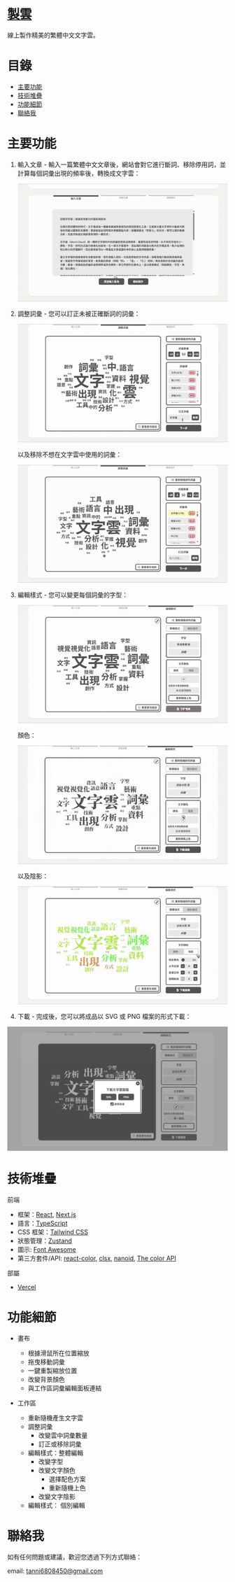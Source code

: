 # [製雲](https://make-clouds.vercel.app/)

線上製作精美的繁體中文文字雲。

# 目錄

- [主要功能](#主要功能)
- [技術堆疊](#技術堆疊)
- [功能細節](#功能細節)
- [聯絡我](#聯絡我)

# 主要功能

1. 輸入文章 - 輸入一篇繁體中文文章後，網站會對它進行斷詞、移除停用詞，並計算每個詞彙出現的頻率後，轉換成文字雲：

   ![Feature 1 - Input Article](/public/readme/feature_1.gif)

2. 調整詞彙 - 您可以訂正未被正確斷詞的詞彙：

   ![Feature 2-1 - Correct Words](/public/readme/feature_2-1.gif)

   以及移除不想在文字雲中使用的詞彙：

   ![Feature 2-2 - Remove Words](/public/readme/feature_2-2.gif)

3. 編輯樣式 - 您可以變更每個詞彙的字型：

   ![Feature 3-1 - Change Global Font Style](/public/readme/feature_3-1.gif)

   顏色：

   ![Feature 3-2 - Change Global Color](/public/readme/feature_3-2.gif)

   以及陰影：

   ![Feature 3-3 - Change Global Shadow](/public/readme/feature_3-3.gif)

4. 下載 - 完成後，您可以將成品以 SVG 或 PNG 檔案的形式下載：

  <img src="/public/readme/feature_4.png" alt="Feature 4 - Download SVG or PNG File" width="688">

# 技術堆疊

前端

- 框架：[React](https://react.dev/), [Next.js](https://nextjs.org/)
- 語言：[TypeScript](https://www.typescriptlang.org/)
- CSS 框架：[Tailwind CSS](https://tailwindcss.com/)
- 狀態管理：[Zustand](https://github.com/pmndrs/zustand)
- 圖示: [Font Awesome](https://fontawesome.com/license/free)
- 第三方套件/API: [react-color](https://github.com/casesandberg/react-color), [clsx](https://github.com/lukeed/clsx), [nanoid](https://github.com/ai/nanoid), [The color API](https://github.com/joshbeckman/thecolorapi)

部屬

- [Vercel](https://vercel.com/)

# 功能細節

- 畫布

  - 根據滑鼠所在位置縮放
  - 拖曳移動詞彙
  - 一鍵重製縮放位置
  - 改變背景顏色
  - 與工作區詞彙編輯面板連結

- 工作區
  - 重新隨機產生文字雲
  - 調整詞彙
    - 改變雲中詞彙數量
    - 訂正或移除詞彙
  - 編輯樣式：整體編輯
    - 改變字型
    - 改變文字顏色
      - 選擇配色方案
      - 重新隨機上色
    - 改變文字陰影
  - 編輯樣式： 個別編輯

# 聯絡我

如有任何問題或建議，歡迎您透過下列方式聯絡：

email: [tanni6808450@gmail.com](mailto:tanni6808450@gmail.com)
